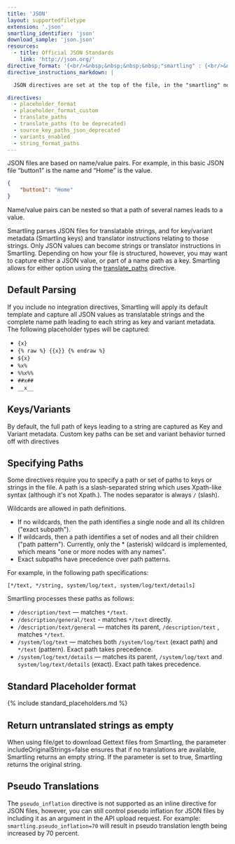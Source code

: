 ```yaml
---
title: 'JSON'
layout: supportedfiletype
extension: '.json'
smartling_identifier: 'json'
download_sample: 'json.json'
resources: 
  - title: Official JSON Standards
    link: 'http://json.org/'
directive_format: '{<br/>&nbsp;&nbsp;&nbsp;&nbsp;"smartling" : {<br/>&nbsp;&nbsp;&nbsp;&nbsp;&nbsp;&nbsp;&nbsp;&nbsp;"directive_name" : "value",<br/>&nbsp;&nbsp;&nbsp;&nbsp;&nbsp;&nbsp;&nbsp;&nbsp;"directive_name" : "value",<br/>&nbsp;&nbsp;&nbsp;&nbsp;&nbsp;&nbsp;&nbsp;&nbsp;"..."<br/>&nbsp;&nbsp;&nbsp;&nbsp;},<br/>&nbsp;&nbsp;&nbsp;&nbsp;...<br/>}'
directive_instructions_markdown: |

  JSON directives are set at the top of the file, in the "smartling" node. Directives apply to the whole file and cannot be changed.

directives:
  - placeholder_format
  - placeholder_format_custom
  - translate_paths
  - translate_paths (to be deprecated)
  - source_key_paths_json_deprecated
  - variants_enabled
  - string_format_paths
---
```


JSON files are based on name/value pairs. For example, in this basic JSON file “button1” is the name and “Home” is the value.

~~~json
{
    "button1": "Home"
}
~~~

Name/value pairs can be nested so that a path of several names leads to a value.

Smartling parses JSON files for translatable strings, and for key/variant metadata (Smartling keys) and translator instructions relating to those strings. Only JSON values can become strings or translator instructions in Smartling. Depending on how your file is structured, however, you may want to capture either a JSON value, or part of a name path as a key. Smartling allows for either option using the [translate_paths](#translate_paths) directive.

## Default Parsing

If you include no integration directives, Smartling will apply its default template and capture all JSON values as translatable strings and the complete name path leading to each string as key and variant metadata. The following placeholder types will be captured:

* `{x}`
* `{% raw %} {{x}} {% endraw %}`
* `${x}`
* `%x%`
* `%%x%%`
* `##x##`
* `__x__`

## Keys/Variants

By default, the full path of keys leading to a string are captured as Key and Variant metadata. Custom key paths can be set and variant behavior turned off with directives

## Specifying Paths

Some directives require you to specify a path or set of paths to keys or strings in the file. A path is a slash-separated string which uses Xpath-like syntax (although it's not Xpath.). The nodes separator is always `/` (slash).

Wildcards are allowed in path definitions.

* If no wildcards, then the path identifies a single node and all its children ("exact subpath").
* If wildcards, then a path identifies a set of nodes and all their children ("path pattern"). Currently, only the * (asterisk) wildcard is implemented, which means "one or more nodes with any names".
* Exact subpaths have precedence over path patterns.

For example, in the following path specifications:

~~~
[*/text, */string, system/log/text, system/log/text/details]
~~~

Smartling processes these paths as follows:

* `/description/text` — matches `*/text`.
* `/description/general/text` - matches `*/text` directly.
* `/description/text/general` — matches its parent, `/description/text` , matches `*/text`.
* `/system/log/text` — matches both `/system/log/text` (exact path) and `*/text` (pattern). Exact path takes precedence.
* `/system/log/text/details` — matches its parent, `/system/log/text` and `system/log/text/details` (exact). Exact path takes precedence.

## Standard Placeholder format

{% include standard_placeholders.md %} 

## Return untranslated strings as empty
When using file/get to download Gettext files from Smartling, the parameter includeOriginalStrings=false ensures that if no translations are available, Smartling returns an empty string. If the parameter is set to true, Smartling returns the original string.

## Pseudo Translations

The `pseudo_inflation` directive is not supported as an inline directive for JSON files, however, you can still control pseudo inflation for JSON files by including it as an argument in the API upload request. For example: `smartling.pseudo_inflation=70` will result in pseudo translation length being increased by 70 percent.